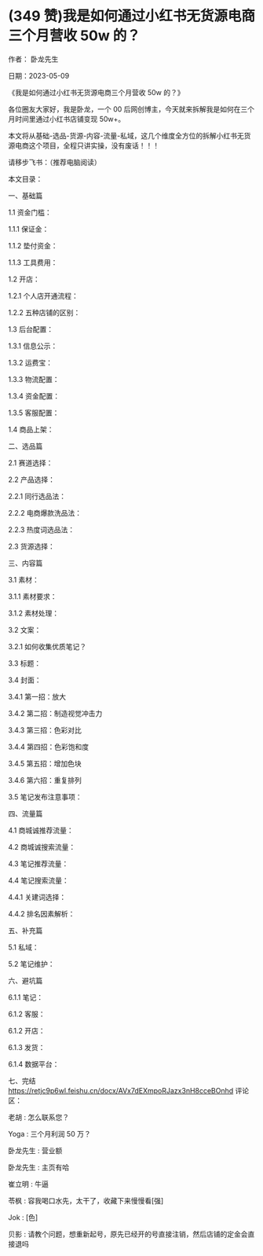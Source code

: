 
# (349 赞)我是如何通过小红书无货源电商三个月营收 50w 的？

 

 

作者：  卧龙先生

日期：2023-05-09

《我是如何通过小红书无货源电商三个月营收 50w 的？》

各位圈友大家好，我是卧龙，一个 00 后网创博主，今天就来拆解我是如何在三个月时间里通过小红书店铺变现 50w+。

本文将从基础-选品-货源-内容-流量-私域，这几个维度全方位的拆解小红书无货源电商这个项目，全程只讲实操，没有废话！！！

请移步飞书：（推荐电脑阅读）

本文目录：

一、基础篇

1.1 资金门槛：

1.1.1 保证金：

1.1.2 垫付资金：

1.1.3 工具费用：

1.2 开店：

1.2.1 个人店开通流程：

1.2.2 五种店铺的区别：

1.3 后台配置：

1.3.1 信息公示：

1.3.2 运费宝：

1.3.3 物流配置：

1.3.4 资金配置：

1.3.5 客服配置：

1.4 商品上架：

二、选品篇

2.1 赛道选择：

2.2 产品选择：

2.2.1 同行选品法：

2.2.2 电商爆款洗品法：

 

 

2.2.3 热度词选品法：

2.3 货源选择：

三、内容篇

3.1 素材：

3.1.1 素材要求：

3.1.2 素材处理：

3.2 文案：

3.2.1 如何收集优质笔记？

3.3 标题：

3.4 封面：

3.4.1 第一招：放大

3.4.2 第二招：制造视觉冲击力

3.4.3 第三招：色彩对比

3.4.4 第四招：色彩饱和度

3.4.5 第五招：增加色块

3.4.6 第六招：重复排列

3.5 笔记发布注意事项：

四、流量篇

4.1 商城诚推荐流量：

4.2 商城诚搜索流量：

4.3 笔记推荐流量：

4.4 笔记搜索流量：

4.4.1 关建词选择：

4.4.2 排名因素解析：

五、补充篇

5.1 私域：

5.2 笔记维护：

六、避坑篇

6.1.1 笔记：

6.1.2 客服：

6.1.2 开店：

 

 

6.1.3 发货：

6.1.4 数据平台：

七、完结 https://retjc9p6wl.feishu.cn/docx/AVx7dEXmpoRJazx3nH8cceBOnhd 评论区：

老胡 : 怎么联系您？

Yoga : 三个月利润 50 万？

卧龙先生 : 营业额

卧龙先生 : 主页有哈

崔立明 : 牛逼

苓枫 : 容我喝口水先，太干了，收藏下来慢慢看[强]

Jok : [色]

贝影 : 请教个问题，想重新起号，原先已经开的号直接注销，然后店铺的定金会直接退吗
